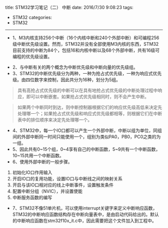 title: STM32学习笔记（二） 中断
date: 2016/7/30 9:08:23
tags:
- STM32
categories:
- STM32
---

- 1、M3内核支持256个中断（16个内核中断和240个外部中断）和可编程256级中断优先级设置。然而，STM32并没有全部使用M3内核的东西，STM32目前支持的中断为84个，包括16和内核中断以及68个外部中断，共有16级可编程的优先级设置。

<!-- more -->

- 2、与中断有关的两个概念为中断优先级和中断向量的优先级组。
- 3、STM32的中断优先级分为两种，一种为抢占式优先级，一种为响应式优先级。由四位数字来控制，因此共分为16种，划分为5组。

> 具有高抢占式优先级的中断可以在具有地抢占式优先级的中断处理过程中响应，即可以中断嵌套。如果抢占式优先级相同时，则不会产生中断。

> 如果两个中断同时到达，则中断控制器根据它们的响应优先级高低来决定先处理哪一个；如果抢占式优先级和响应式优先级都相等，则根据它们在中断表中的排位顺序来决定先处理哪一个。

- 4、STM32中，每一个IO口都可以产生一个外部中断，中断以组为单位，同组间的外部中断同一时间只能使用一个，组别为类似PA0，PB0，PC0之类的为一组。
- 5、因此共有0~15个组，0~4享有自己的中断函数，5~9共有一个中断函数，10~15共用一个中断函数。
- 6、使用外部中断的一般步骤。
1. 初始化IO口作用输入
2. 开启IO口的复用功能，设置IO口与中断线之间的映射关系
3. 开启与该IO口相对应的线上中断事件，设置触发条件
4. 配置中断分组（NVIC），并设置使能
5. 中断服务函数的编写

- 7、STM32不像51单片机，可以使用interrupt关键字来定义中断响应函数，STM32的中断响应函数结构存在中断向量表中，是由启动代码给出的。默认的中断响应函数在stm32f10x_it.c中，因此需要把这个文件加入到工程中。
